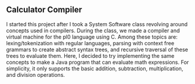 Calculator Compiler 
-------------------
I started this project after I took a System Software class revolving around concepts used in compilers. During the class, we made a compiler and virtual machine for the pl0 language using C. Among these topics are: lexing/tokenization with regular languages, parsing with context free grammars to create abstract syntax trees, and recursive traversal of these trees to evaluate them. Here, I decided to try implementing the same concepts to make a Java program that can evaluate math expressions. For simplicity, it only supports the basic addition, subtraction, multiplication, and division operations. 

